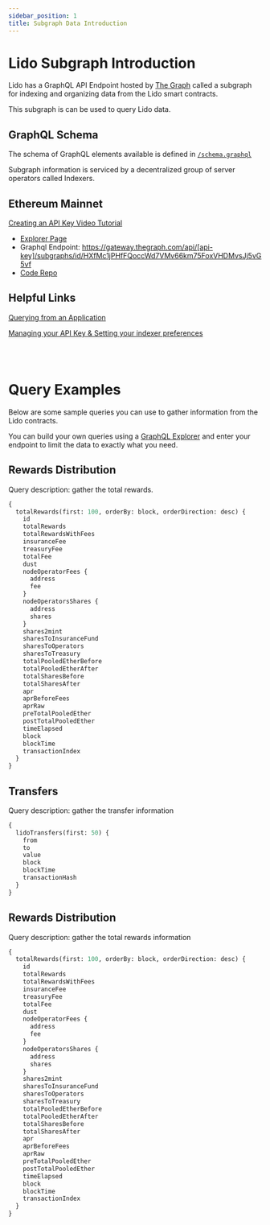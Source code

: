 ```yaml
---
sidebar_position: 1
title: Subgraph Data Introduction
---
```


# Lido Subgraph Introduction

Lido has a GraphQL API Endpoint hosted by [The Graph](https://thegraph.com/docs/about/introduction#what-the-graph-is) called a subgraph for indexing and organizing data from the Lido smart contracts.

This subgraph is can be used to query Lido data.

## GraphQL Schema

The schema of GraphQL elements available is defined in [`/schema.graphql` ](https://github.com/lidofinance/lido-subgraph/blob/master/schema.graphql)

Subgraph information is serviced by a decentralized group of server operators called Indexers.

## Ethereum Mainnet

[Creating an API Key Video Tutorial](https://www.youtube.com/watch?v=UrfIpm-Vlgs)

- [Explorer Page](https://thegraph.com/hosted-service/subgraph/lidofinance/lido)
- Graphql Endpoint: https://gateway.thegraph.com/api/[api-key]/subgraphs/id/HXfMc1jPHfFQoccWd7VMv66km75FoxVHDMvsJj5vG5vf
- [Code Repo](https://github.com/lidofinance/lido-subgraph/)

## Helpful Links

[Querying from an Application](https://thegraph.com/docs/en/developer/querying-from-your-app/)

[Managing your API Key & Setting your indexer preferences](https://thegraph.com/docs/en/studio/managing-api-keys/)

<br />
<br />

# Query Examples

Below are some sample queries you can use to gather information from the Lido contracts.

You can build your own queries using a [GraphQL Explorer](https://graphiql-online.com/graphiql) and enter your endpoint to limit the data to exactly what you need.

## Rewards Distribution

Query description: gather the total rewards.

```graphql
{
  totalRewards(first: 100, orderBy: block, orderDirection: desc) {
    id
    totalRewards
    totalRewardsWithFees
    insuranceFee
    treasuryFee
    totalFee
    dust
    nodeOperatorFees {
      address
      fee
    }
    nodeOperatorsShares {
      address
      shares
    }
    shares2mint
    sharesToInsuranceFund
    sharesToOperators
    sharesToTreasury
    totalPooledEtherBefore
    totalPooledEtherAfter
    totalSharesBefore
    totalSharesAfter
    apr
    aprBeforeFees
    aprRaw
    preTotalPooledEther
    postTotalPooledEther
    timeElapsed
    block
    blockTime
    transactionIndex
  }
}
```

## Transfers

Query description: gather the transfer information

```graphql
{
  lidoTransfers(first: 50) {
    from
    to
    value
    block
    blockTime
    transactionHash
  }
}
```

## Rewards Distribution

Query description: gather the total rewards information

```graphql
{
  totalRewards(first: 100, orderBy: block, orderDirection: desc) {
    id
    totalRewards
    totalRewardsWithFees
    insuranceFee
    treasuryFee
    totalFee
    dust
    nodeOperatorFees {
      address
      fee
    }
    nodeOperatorsShares {
      address
      shares
    }
    shares2mint
    sharesToInsuranceFund
    sharesToOperators
    sharesToTreasury
    totalPooledEtherBefore
    totalPooledEtherAfter
    totalSharesBefore
    totalSharesAfter
    apr
    aprBeforeFees
    aprRaw
    preTotalPooledEther
    postTotalPooledEther
    timeElapsed
    block
    blockTime
    transactionIndex
  }
}
```
